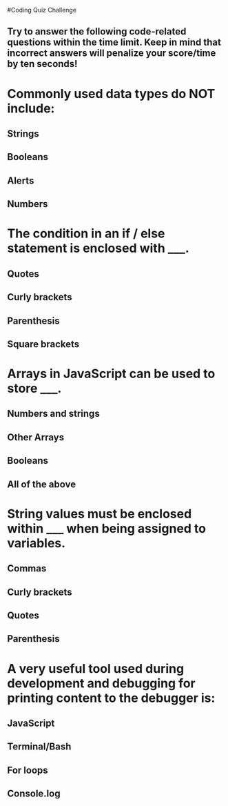 #Coding Quiz Challenge

## Try to answer the following code-related questions within the time limit. Keep in mind that incorrect answers will penalize your score/time by ten seconds!

# Commonly used data types do NOT include:

## Strings
## Booleans
## Alerts 
## Numbers 

# The condition in an if / else statement is enclosed with ___.

## Quotes
## Curly brackets
## Parenthesis 
## Square brackets

# Arrays in JavaScript can be used to store ___.

## Numbers and strings
## Other Arrays 
## Booleans
## All of the above

# String values must be enclosed within ___ when being assigned to variables.

## Commas
## Curly brackets
## Quotes
## Parenthesis 

# A very useful tool used during development and debugging for printing content to the debugger is: 

## JavaScript
## Terminal/Bash
## For loops
## Console.log